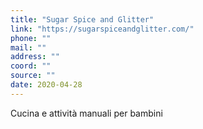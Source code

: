 ```yaml
---
title: "Sugar Spice and Glitter"
link: "https://sugarspiceandglitter.com/"
phone: ""
mail: ""
address: ""
coord: ""
source: ""
date: 2020-04-28
---
```


Cucina e attività manuali per bambini